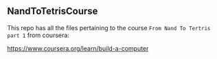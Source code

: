 ## NandToTetrisCourse

This repo has all the files pertaining to the course `From Nand To Tertris part 1` from coursera: 

https://www.coursera.org/learn/build-a-computer
